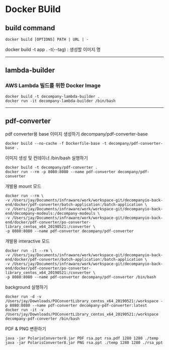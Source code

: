 # Docker BUild

## build command
```shell
docker build [OPTIONS] PATH | URL | -
```

docker build -t app .
-t(--tag) : 생성할 이미지 명

-----

##  lambda-builder

###    AWS Lambda 빌드를 위한 Docker Image

```shell
docker build -t decompany-lambda-builder .
docker run -it decompany-lambda-builder /bin/bash
```

------

## pdf-converter


pdf converter용 base 이미지 생성하기 decompany/pdf-converter-base
```
docker build --no-cache -f Dockerfile-base -t decompany/pdf-converter-base .
```

이미지 생성 및 컨테이너 /bin/bash 실행하기

```shell
docker build -t decompany/pdf-converter .
docker run --rm -p 8080:8080 --name pdf-converter decompany/pdf-converter
```

개발용 mount 모드
```shell
docker run --rm \
-v /Users/jay/Documents/infraware/work/workspace-git/decompanyio-back-end/docker/pdf-converter/batch-application:/batch-application \
-v /Users/jay/Documents/infraware/work/workspace-git/decompanyio-back-end/decompany-modeuls:/decompany-modeuls \
-v /Users/jay/Documents/infraware/work/workspace-git/decompanyio-back-end/docker/pdf-converter/po-converter-library_centos_x64_20190521:/converter \
-p 8080:8080 --name pdf-converter decompany/pdf-converter
```

개발용 interactive 모드

```shell
docker run -it --rm \
-v /Users/jay/Documents/infraware/work/workspace-git/decompanyio-back-end/docker/pdf-converter/batch-application:/batch-application \
-v /Users/jay/Documents/infraware/work/workspace-git/decompanyio-back-end/docker/pdf-converter/po-converter-library_centos_x64_20190521:/converter \
-p 8080:8080 --name pdf-converter decompany/pdf-converter /bin/bash
```

background 실행하기

```shell
docker run -d -v /Users/jay/Downloads/POConvertLibrary_centos_x64_20190521:/workspace -p 8080:8080 --name pdf-converter decompany-pdf-converter:latest
docker run -it -v /Users/jay/Downloads/POConvertLibrary_centos_x64_20190521:/workspace decompany-pdf-converter /bin/bash
```

PDF & PNG 변환하기

```
java -jar PolarisConverter8.jar PDF rsa.ppt rsa.pdf 1280 1280 ./temp
java -jar PolarisConverter8.jar PNG rsa.ppt ./temp 1280 1280 ./rsa_ppt 
```